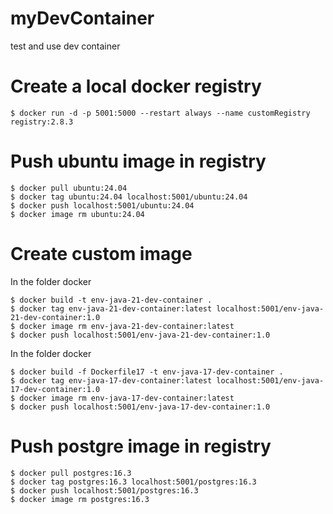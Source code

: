 # myDevContainer
test and use dev container

# Create a local docker registry

    $ docker run -d -p 5001:5000 --restart always --name customRegistry registry:2.8.3

# Push ubuntu image in registry

    $ docker pull ubuntu:24.04
    $ docker tag ubuntu:24.04 localhost:5001/ubuntu:24.04
    $ docker push localhost:5001/ubuntu:24.04
    $ docker image rm ubuntu:24.04

# Create custom image

In the folder docker

    $ docker build -t env-java-21-dev-container .
    $ docker tag env-java-21-dev-container:latest localhost:5001/env-java-21-dev-container:1.0
    $ docker image rm env-java-21-dev-container:latest
    $ docker push localhost:5001/env-java-21-dev-container:1.0

In the folder docker

    $ docker build -f Dockerfile17 -t env-java-17-dev-container .
    $ docker tag env-java-17-dev-container:latest localhost:5001/env-java-17-dev-container:1.0
    $ docker image rm env-java-17-dev-container:latest
    $ docker push localhost:5001/env-java-17-dev-container:1.0

# Push postgre image in registry

    $ docker pull postgres:16.3
    $ docker tag postgres:16.3 localhost:5001/postgres:16.3
    $ docker push localhost:5001/postgres:16.3
    $ docker image rm postgres:16.3

